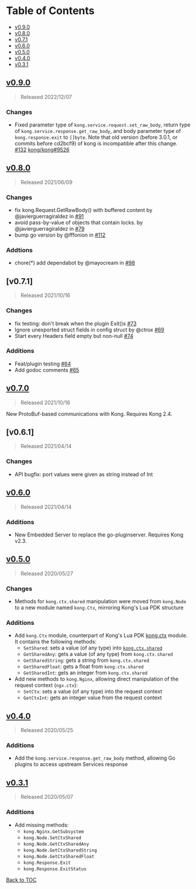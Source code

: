 # Table of Contents

- [v0.9.0](#v050)
- [v0.8.0](#v040)
- [v0.7.1](#v031)
- [v0.6.0](#v060)
- [v0.5.0](#v050)
- [v0.4.0](#v040)
- [v0.3.1](#v031)

## [v0.9.0]

> Released 2022/12/07

### Changes

- Fixed parameter type of `kong.service.request.set_raw_body`, return type of
  `kong.service.response.get_raw_body`,
  and body parameter type of `kong.response.exit` to `[]byte`.
  Note that old version (before 3.0.1, or commits before cd2bcf9) of kong is incompatible after this change.
  [#132](https://github.com/Kong/go-pdk/pull/132)
  [kong/kong#9526](https://github.com/Kong/kong/pull/9526)

## [v0.8.0]

> Released 2021/06/09

### Changes

- fix kong.Request.GetRawBody() with buffered content by @javierguerragiraldez in [#91](https://github.com/Kong/go-pdk/pull/91)
- avoid pass-by-value of objects that contain locks. by @javierguerragiraldez in [#79](https://github.com/Kong/go-pdk/pull/79)
- bump go version by @fffonion in [#112](https://github.com/Kong/go-pdk/pull/112)

### Addtions

- chore(*) add dependabot by @mayocream in [#98](https://github.com/Kong/go-pdk/pull/98)

## [v0.7.1]

> Released 2021/10/16

### Changes

- fix testing: don't break when the plugin Exit()s [#73](https://github.com/Kong/go-pdk/pull/73)
- Ignore unexported struct fields in config struct by @ctrox [#69](https://github.com/Kong/go-pdk/pull/69)
- Start every Headers field empty but non-null [#74](https://github.com/Kong/go-pdk/pull/74)

### Additions

- Feat/plugin testing [#64](https://github.com/Kong/go-pdk/pull/64)
- Add godoc comments [#65](https://github.com/Kong/go-pdk/pull/65)

## [v0.7.0]

> Released 2021/10/16

New ProtoBuf-based communications with Kong. Requires Kong 2.4.

## [v0.6.1]

> Released 2021/04/14

### Changes

- API bugfix: port values were given as string instead of Int

## [v0.6.0]

> Released 2021/04/14

### Additions

- New Embedded Server to replace the go-pluginserver. Requires Kong v2.3.

## [v0.5.0]

> Released 2020/05/27

### Changes

- Methods for `kong.ctx.shared` manipulation were moved from `kong.Node`
  to a new module named `kong.Ctx`, mirroring Kong's Lua PDK structure

### Additions

- Add `kong.Ctx` module, counterpart of Kong's Lua PDK [kong.ctx][kong.ctx] module.
  It contains the following methods:
  * `SetShared`: sets a value (of any type) into [`kong.ctx.shared`](https://docs.konghq.com/2.0.x/pdk/kong.ctx/#kongctxshared)
  * `GetSharedAny`: gets a value (of any type) from `kong.ctx.shared`
  * `GetSharedString`: gets a string from `kong.ctx.shared`
  * `GetSharedFloat`: gets a float from `kong.ctx.shared`
  * `GetSharedInt`: gets an integer from `kong.ctx.shared`
- Add new methods to `kong.Nginx`, allowing direct manipulation of the request context (`ngx.ctx`):
  * `SetCtx`: sets a value (of any type) into the request context
  * `GetCtxInt`: gets an integer value from the request context

## [v0.4.0]

> Released 2020/05/25

### Additions

- Add the `kong.service.response.get_raw_body` method, allowing Go plugins
  to access upstream Services response

## [v0.3.1]

> Released 2020/05/07

### Additions

- Add missing methods:
  * `kong.Nginx.GetSubsystem`
  * `kong.Node.SetCtxShared`
  * `kong.Node.GetCtxSharedAny`
  * `kong.Node.GetCtxSharedString`
  * `kong.Node.GetCtxSharedFloat`
  * `kong.Response.Exit`
  * `kong.Response.ExitStatus`

[Back to TOC](#table-of-contents)

[v0.9.0]: https://github.com/Kong/kong/compare/v0.8.0..v0.9.0
[v0.8.0]: https://github.com/Kong/kong/compare/v0.7.0..v0.8.0
[v0.7.0]: https://github.com/Kong/kong/compare/v0.6.1..v0.7.0
[v0.6.0]: https://github.com/Kong/kong/compare/v0.5.0..v0.6.0
[v0.5.0]: https://github.com/Kong/kong/compare/v0.4.0..v0.5.0
[v0.4.0]: https://github.com/Kong/kong/compare/v0.3.1..v0.4.0
[v0.3.1]: https://github.com/Kong/kong/compare/v0.3.0..v0.3.1

[kong.ctx]: https://docs.konghq.com/2.0.x/pdk/kong.ctx/
